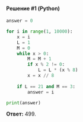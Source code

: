 #### Решение #1 (Python)
```python
answer = 0

for i in range(1, 10000):
	x = i
	L = 1
	M = 0
	while x > 0:
		M = M + 1
		if x % 2 != 0:
			L = L * (x % 8)
		x = x // 8
	
	if L == 21 and M == 3:
		answer = i

print(answer)
```
**Ответ:** 499.

